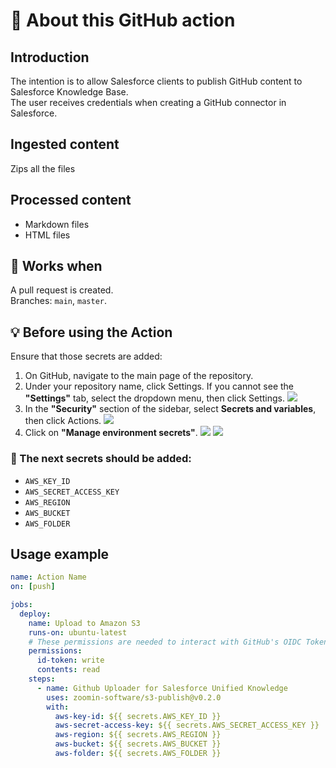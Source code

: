 # 🚀 About this GitHub action

## Introduction
The intention is to allow Salesforce clients to publish GitHub content to Salesforce Knowledge Base.  
The user receives credentials when creating a GitHub connector in Salesforce.  

## Ingested content
Zips all the files

## Processed content
- Markdown files
- HTML files

## 🤖 Works when
A pull request is created.  
Branches: `main`, `master`.  

## 💡 Before using the Action
Ensure that those secrets are added:

1. On GitHub, navigate to the main page of the repository.
2. Under your repository name, click  Settings. If you cannot see the **"Settings"** tab, select the dropdown menu, then click Settings.
    ![](https://github.com/user-attachments/assets/2dacddb0-f744-461a-a37f-b01d0d1ca476)
3. In the **"Security"** section of the sidebar, select **Secrets and variables**, then click Actions.
    ![](https://github.com/user-attachments/assets/b4ab13e7-b539-4f44-bf69-6cac3e0f9540)
4. Click on **"Manage environment secrets"**.
    ![](https://github.com/user-attachments/assets/1f2599c9-4b1f-447c-86c6-402e9b592d5c)
    ![](https://github.com/user-attachments/assets/e4645704-4a9c-448e-9d75-3762e4211480)


### 🔑 The next secrets should be added:
- `AWS_KEY_ID`
- `AWS_SECRET_ACCESS_KEY`
- `AWS_REGION`
- `AWS_BUCKET`
- `AWS_FOLDER`

## Usage example
```yaml
name: Action Name
on: [push]

jobs:
  deploy:
    name: Upload to Amazon S3
    runs-on: ubuntu-latest
    # These permissions are needed to interact with GitHub's OIDC Token endpoint.
    permissions:
      id-token: write
      contents: read
    steps:  
      - name: Github Uploader for Salesforce Unified Knowledge
        uses: zoomin-software/s3-publish@v0.2.0
        with:
          aws-key-id: ${{ secrets.AWS_KEY_ID }}
          aws-secret-access-key: ${{ secrets.AWS_SECRET_ACCESS_KEY }}
          aws-region: ${{ secrets.AWS_REGION }}
          aws-bucket: ${{ secrets.AWS_BUCKET }}
          aws-folder: ${{ secrets.AWS_FOLDER }}
```
